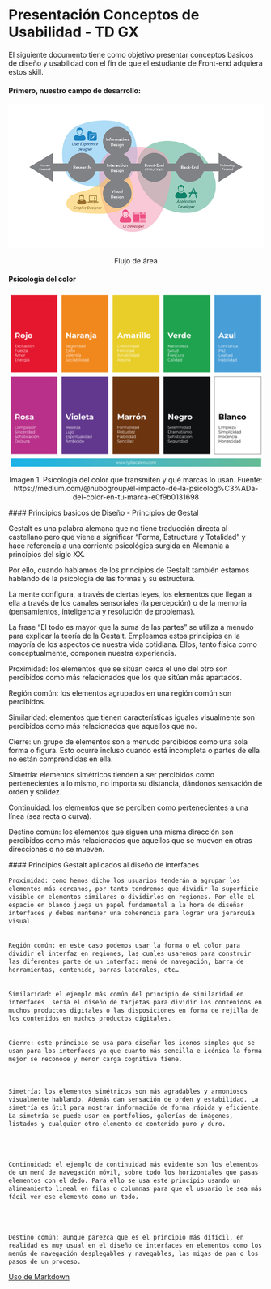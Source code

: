 # Presentación Conceptos de Usabilidad - TD GX


El siguiente documento tiene como objetivo presentar conceptos basicos de diseño y usabilidad con el fin de que el estudiante de Front-end adquiera estos skill.


#### Primero, nuestro campo de desarrollo:



![area](img/UXUI_FlowDiagram.jpg)

<center>Flujo de área</center>



#### Psicologia del color


![Psicologia del color](img/psicologia-color.png)

<center>Imagen 1. Psicología del color qué transmiten y qué marcas lo usan. Fuente: https://medium.com/@nubogroup/el-impacto-de-la-psicolog%C3%ADa-del-color-en-tu-marca-e0f9b0131698</center>



#### Principios basicos de Diseño - Principios de Gestal

Gestalt es una palabra alemana que no tiene traducción directa al castellano pero que viene a significar “Forma, Estructura y Totalidad” y hace referencia a una corriente psicológica surgida en Alemania a principios del siglo XX. 

Por ello, cuando hablamos de los principios de Gestalt también estamos hablando de la psicología de las formas y su estructura.

La mente configura, a través de ciertas leyes, los elementos que llegan a ella a través de los canales sensoriales (la percepción) o de la memoria (pensamientos, inteligencia y resolución de problemas). 

La frase “El todo es mayor que la suma de las partes” se utiliza a menudo para explicar la teoría de la Gestalt. Empleamos estos principios en la mayoría de los aspectos de nuestra vida cotidiana. 
Ellos, tanto física como conceptualmente, componen nuestra experiencia. 



Proximidad: los elementos que se sitúan cerca el uno del otro son percibidos como más relacionados que los que sitúan más apartados.


Región común: los elementos agrupados en una región común son percibidos.

Similaridad: elementos que tienen características iguales visualmente son percibidos como más relacionados que aquellos que no.


Cierre: un grupo de elementos son a menudo percibidos como una sola forma o figura. Esto ocurre incluso cuando está incompleta o partes de ella no están comprendidas en ella.


Simetría: elementos simétricos tienden a ser percibidos como pertenecientes a lo mismo, no importa su distancia, dándonos sensación de orden y solidez.


Continuidad: los elementos que se perciben como pertenecientes a una línea (sea recta o curva).



Destino común: los elementos que siguen una misma dirección son percibidos como más relacionados que aquellos que se mueven en otras direcciones o no se mueven.


#### Principios Gestalt aplicados al diseño de interfaces



    Proximidad: como hemos dicho los usuarios tenderán a agrupar los elementos más cercanos, por tanto tendremos que dividir la superficie visible en elementos similares o dividirlos en regiones. Por ello el espacio en blanco juega un papel fundamental a la hora de diseñar interfaces y debes mantener una coherencia para lograr una jerarquía visual


    Región común: en este caso podemos usar la forma o el color para dividir el interfaz en regiones, las cuales usaremos para construir las diferentes parte de un interfaz: menú de navegación, barra de herramientas, contenido, barras laterales, etc…


    Similaridad: el ejemplo más común del principio de similaridad en interfaces  sería el diseño de tarjetas para dividir los contenidos en muchos productos digitales o las disposiciones en forma de rejilla de los contenidos en muchos productos digitales.


    Cierre: este principio se usa para diseñar los iconos simples que se usan para los interfaces ya que cuanto más sencilla e icónica la forma mejor se reconoce y menor carga cognitiva tiene.



    Simetría: los elementos simétricos son más agradables y armoniosos visualmente hablando. Además dan sensación de orden y estabilidad. La simetría es útil para mostrar información de forma rápida y eficiente. La simetría se puede usar en portfolios, galerías de imágenes, listados y cualquier otro elemento de contenido puro y duro.




    Continuidad: el ejemplo de continuidad más evidente son los elementos de un menú de navegación móvil, sobre todo los horizontales que pasas elementos con el dedo. Para ello se usa este principio usando un alineamiento lineal en filas o columnas para que el usuario le sea más fácil ver ese elemento como un todo.



    
    Destino común: aunque parezca que es el principio más difícil, en realidad es muy usual en el diseño de interfaces en elementos como los menús de navegación desplegables y navegables, las migas de pan o los pasos de un proceso.




[Uso de Markdown](https://github.com/adam-p/markdown-here/wiki/Markdown-Cheatsheet "Markdown Cheatsheet")